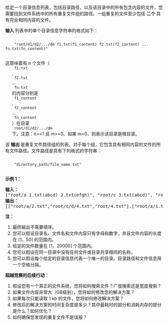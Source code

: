 <html>
 <body>
  <p>
   给定一个目录信息列表，包括目录路径，以及该目录中的所有包含内容的文件，您需要找到文件系统中的所有重复文件组的路径。一组重复的文件至少包括
   <strong>
    二个
   </strong>
   具有完全相同内容的文件。
  </p>
  <p>
   <strong>
    输入
   </strong>
   列表中的单个目录信息字符串的格式如下：
  </p>
  <p>
   <code>
    "root/d1/d2/.../dm f1.txt(f1_content) f2.txt(f2_content) ... fn.txt(fn_content)"
   </code>
  </p>
  <p>
   这意味着有 n 个文件（
   <code>
    f1.txt
   </code>
   ,
   <code>
    f2.txt
   </code>
   ...
   <code>
    fn.txt
   </code>
   的内容分别是
   <code>
    f1_content
   </code>
   ,
   <code>
    f2_content
   </code>
   ...
   <code>
    fn_content
   </code>
   ）在目录
   <code>
    root/d1/d2/.../dm
   </code>
   下。注意：n&gt;=1 且 m&gt;=0。如果 m=0，则表示该目录是根目录。
  </p>
  <p>
   该
   <strong>
    输出
   </strong>
   是重复文件路径组的列表。对于每个组，它包含具有相同内容的文件的所有文件路径。文件路径是具有下列格式的字符串：
  </p>
  <p>
   <code>
    "directory_path/file_name.txt"
   </code>
  </p>
  <p>
   <strong>
    示例 1：
   </strong>
  </p>
  <pre><strong>输入：</strong>
["root/a 1.txt(abcd) 2.txt(efgh)", "root/c 3.txt(abcd)", "root/c/d 4.txt(efgh)", "root 4.txt(efgh)"]
<strong>输出：</strong>  
[["root/a/2.txt","root/c/d/4.txt","root/4.txt"],["root/a/1.txt","root/c/3.txt"]]
</pre>
  <p>
  </p>
  <p>
   <strong>
    注：
   </strong>
  </p>
  <ol>
   <li>
    最终输出不需要顺序。
   </li>
   <li>
    您可以假设目录名、文件名和文件内容只有字母和数字，并且文件内容的长度在 [1，50] 的范围内。
   </li>
   <li>
    给定的文件数量在 [1，20000] 个范围内。
   </li>
   <li>
    您可以假设在同一目录中没有任何文件或目录共享相同的名称。
   </li>
   <li>
    您可以假设每个给定的目录信息代表一个唯一的目录。目录路径和文件信息用一个空格分隔。
   </li>
  </ol>
  <p>
  </p>
  <p>
   <strong>
    超越竞赛的后续行动：
   </strong>
  </p>
  <ol>
   <li>
    假设您有一个真正的文件系统，您将如何搜索文件？广度搜索还是宽度搜索？
   </li>
   <li>
    如果文件内容非常大（GB级别），您将如何修改您的解决方案？
   </li>
   <li>
    如果每次只能读取 1 kb 的文件，您将如何修改解决方案？
   </li>
   <li>
    修改后的解决方案的时间复杂度是多少？其中最耗时的部分和消耗内存的部分是什么？如何优化？
   </li>
   <li>
    如何确保您发现的重复文件不是误报？
   </li>
  </ol>
 </body>
</html>